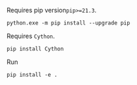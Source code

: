 Requires pip version`pip>=21.3`.
```
python.exe -m pip install --upgrade pip
```

Requires `Cython`.
```
pip install Cython
```

Run
```
pip install -e . 
```